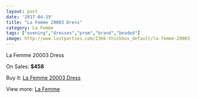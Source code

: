 ```yaml
---
layout: post
date: '2017-04-19'
title: "La Femme 20003 Dress"
category: La Femme
tags: ["evening","dresses","prom","brand","beaded"]
image: http://www.lustparties.com/2366-thickbox_default/la-femme-20003-dress.jpg
---
```

La Femme 20003 Dress

On Sales: **$458**
<a href="https://www.lustparties.com/en/la-femme/767-la-femme-20003-dress.html"><amp-img layout="responsive" width="600" height="600" src="//www.lustparties.com/2366-thickbox_default/la-femme-20003-dress.jpg" alt="La Femme 20003 Dress 0" /></a>
<a href="https://www.lustparties.com/en/la-femme/767-la-femme-20003-dress.html"><amp-img layout="responsive" width="600" height="600" src="//www.lustparties.com/2369-thickbox_default/la-femme-20003-dress.jpg" alt="La Femme 20003 Dress 1" /></a>
<a href="https://www.lustparties.com/en/la-femme/767-la-femme-20003-dress.html"><amp-img layout="responsive" width="600" height="600" src="//www.lustparties.com/2368-thickbox_default/la-femme-20003-dress.jpg" alt="La Femme 20003 Dress 2" /></a>
<a href="https://www.lustparties.com/en/la-femme/767-la-femme-20003-dress.html"><amp-img layout="responsive" width="600" height="600" src="//www.lustparties.com/2367-thickbox_default/la-femme-20003-dress.jpg" alt="La Femme 20003 Dress 3" /></a>

Buy it: [La Femme 20003 Dress](https://www.lustparties.com/en/la-femme/767-la-femme-20003-dress.html "La Femme 20003 Dress")

View more: [La Femme](https://www.lustparties.com/en/4-la-femme "La Femme")
